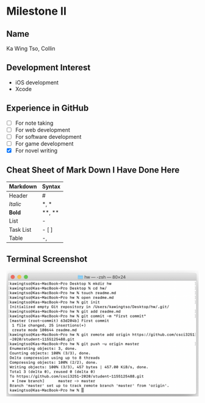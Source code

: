 # Milestone II

## Name
Ka Wing Tso, Collin

## Development Interest
- iOS development
- Xcode

## Experience in GitHub
- [ ] For note taking
- [ ] For web development
- [ ] For software development
- [ ] For game development
- [x] For novel writing

## Cheat Sheet of Mark Down I Have Done Here
Markdown | Syntax
------------ | ----------
Header | #
*Italic* | *, *
**Bold** | **, **
List | -
Task List | - [ ]
Table | -, |

## Terminal Screenshot
![Screenshot](screenshot.png)
